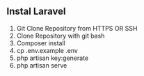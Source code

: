 
## Instal Laravel

1. Git Clone Repository from HTTPS OR SSH 
2. Clone Repository with git bash 
3. Composer install
4. cp .env.example .env
5. php artisan key:generate
6. php artisan serve

